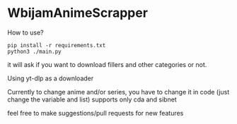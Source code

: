 # WbijamAnimeScrapper

How to use? 
```
pip install -r requirements.txt
python3 ./main.py
```
it will ask if you want to download fillers and other categories or not.

Using yt-dlp as a downloader

Currently to change anime and/or series, you have to change it in code (just change the variable and list)
supports only cda and sibnet

feel free to make suggestions/pull requests for new features
